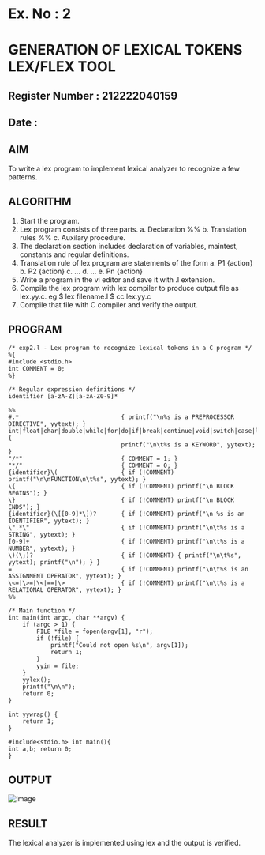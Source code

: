 
# Ex. No : 2	
# GENERATION OF LEXICAL TOKENS LEX/FLEX TOOL
## Register Number : 212222040159
## Date : 

## AIM   
To write a lex program to implement lexical analyzer to recognize a few patterns.

## ALGORITHM
1.	Start the program.
2.	Lex program consists of three parts.
    a.	Declaration %%
    b.	Translation rules %%
    c.	Auxilary procedure.
3.	The declaration section includes declaration of variables, maintest, constants and regular definitions.
4.	Translation rule of lex program are statements of the form
    a.	P1 {action}
    b.	P2 {action}
    c.	…
    d.	…
    e.	Pn {action}
5.	Write a program in the vi editor and save it with .l extension.
6.	Compile the lex program with lex compiler to produce output file as lex.yy.c. eg $ lex filename.l $ cc lex.yy.c
7.	Compile that file with C compiler and verify the output.

## PROGRAM
```
/* exp2.l - Lex program to recognize lexical tokens in a C program */
%{
#include <stdio.h>
int COMMENT = 0;
%}

/* Regular expression definitions */
identifier [a-zA-Z][a-zA-Z0-9]*

%%
#.*                             { printf("\n%s is a PREPROCESSOR DIRECTIVE", yytext); }
int|float|char|double|while|for|do|if|break|continue|void|switch|case|long|struct|const|typedef|return|else|goto { 
                                printf("\n\t%s is a KEYWORD", yytext); 
}
"/*"                            { COMMENT = 1; }
"*/"                            { COMMENT = 0; }
{identifier}\(                  { if (!COMMENT) printf("\n\nFUNCTION\n\t%s", yytext); }
\{                              { if (!COMMENT) printf("\n BLOCK BEGINS"); }
\}                              { if (!COMMENT) printf("\n BLOCK ENDS"); }
{identifier}(\[[0-9]*\])?       { if (!COMMENT) printf("\n %s is an IDENTIFIER", yytext); }
\".*\"                          { if (!COMMENT) printf("\n\t%s is a STRING", yytext); }
[0-9]+                          { if (!COMMENT) printf("\n\t%s is a NUMBER", yytext); }
\)(\;)?                         { if (!COMMENT) { printf("\n\t%s", yytext); printf("\n"); } }
=                               { if (!COMMENT) printf("\n\t%s is an ASSIGNMENT OPERATOR", yytext); }
\<=|\>=|\<|==|\>                { if (!COMMENT) printf("\n\t%s is a RELATIONAL OPERATOR", yytext); }
%%

/* Main function */
int main(int argc, char **argv) {
    if (argc > 1) {
        FILE *file = fopen(argv[1], "r");
        if (!file) {
            printf("Could not open %s\n", argv[1]);
            return 1;
        }
        yyin = file;
    }
    yylex();
    printf("\n\n");
    return 0;
}

int yywrap() {
    return 1;
}
```
```
#include<stdio.h> int main(){
int a,b; return 0;
}
```
## OUTPUT 

![image](https://github.com/user-attachments/assets/28176a79-02b2-4f61-9957-2ee6d7a566b2)

## RESULT
The lexical analyzer is implemented using lex and the output is verified.
